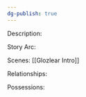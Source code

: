 ```yaml
---
dg-publish: true
---
```

Description:

Story Arc:

Scenes:
[[Glozlear Intro]]

Relationships:

Possessions: